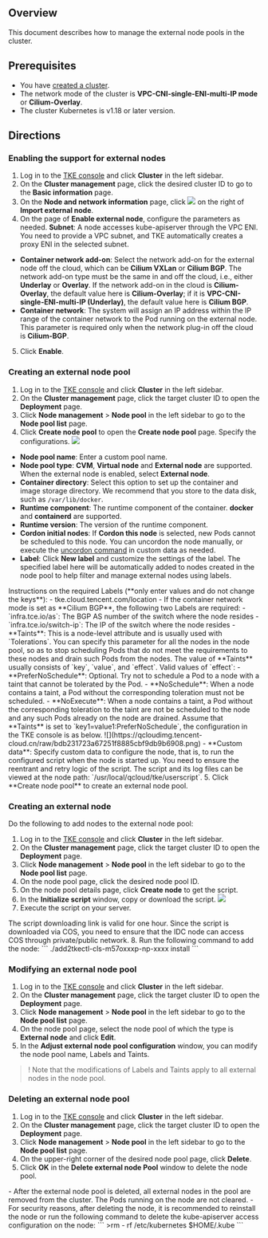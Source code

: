 ## Overview

This document describes how to manage the external node pools in the cluster.

## Prerequisites

- You have [created a cluster](https://intl.cloud.tencent.com/document/product/457/30637).
- The network mode of the cluster is **VPC-CNI-single-ENI-multi-IP mode** or **Cilium-Overlay**.
- The cluster Kubernetes is v1.18 or later version.



## Directions

### Enabling the support for external nodes

1. Log in to the [TKE console](https://console.cloud.tencent.com/tke2) and click **Cluster** in the left sidebar.
2. On the **Cluster management** page, click the desired cluster ID to go to the **Basic information** page.
3. On the **Node and network information** page, click ![](https://main.qcloudimg.com/raw/229ae67159ae90008fae042ce6b13fdf.png) on the right of **Import external node**.
4. On the page of **Enable external node**, configure the parameters as needed.
 **Subnet**: A node accesses kube-apiserver through the VPC ENI. You need to provide a VPC subnet, and TKE automatically creates a proxy ENI in the selected subnet.
 - **Container network add-on**: Select the network add-on for the external node off the cloud, which can be **Cilium VXLan** or **Cilium BGP**. The network add-on type must be the same in and off the cloud, i.e., either **Underlay** or **Overlay**. If the network add-on in the cloud is **Cilium-Overlay**, the default value here is **Cilium-Overlay**; if it is **VPC-CNI-single-ENI-multi-IP (Underlay)**, the default value here is **Cilium BGP**.
 - **Container network**: The system will assign an IP address within the IP range of the container network to the Pod running on the external node. This parameter is required only when the network plug-in off the cloud is **Cilium-BGP**.
5. Click **Enable**.



### Creating an external node pool
1. Log in to the [TKE console](https://console.cloud.tencent.com/tke2) and click **Cluster** in the left sidebar.
2. On the **Cluster management** page, click the target cluster ID to open the **Deployment** page.
3. Click **Node management** > **Node pool** in the left sidebar to go to the **Node pool list** page.
4. Click **Create node pool** to open the **Create node pool** page. Specify the configurations.
![](https://qcloudimg.tencent-cloud.cn/raw/989cff5896cffd96988e0bad762451b6.png)
 - **Node pool name**: Enter a custom pool name.
 - **Node pool type**: **CVM**, **Virtual node** and **External node** are supported. When the external node is enabled, select **External node**.
 - **Container directory**: Select this option to set up the container and image storage directory. We recommend that you store to the data disk, such as `/var/lib/docker`.
 - **Runtime component**: The runtime component of the container. **docker** and **containerd** are supported.
 - **Runtime version**: The version of the runtime component.
  - **Cordon initial nodes**: If **Cordon this node** is selected, new Pods cannot be scheduled to this node. You can uncordon the node manually, or execute the [uncordon command](https://intl.cloud.tencent.com/document/product/457/30654) in custom data as needed.
  - **Label**: Click **New label** and customize the settings of the label. The specified label here will be automatically added to nodes created in the node pool to help filter and manage external nodes using labels.
<dx-alert infotype="explain" title="">
Instructions on the required Labels (**only enter values and do not change the keys**):
- tke.cloud.tencent.com/location
- If the container network mode is set as **Cilium BGP**, the following two Labels are required:
  - `infra.tce.io/as`: The BGP AS number of the switch where the node resides
  - `infra.tce.io/switch-ip`: The IP of the switch where the node resides
  </dx-alert>
 - **Taints**: This is a node-level attribute and is usually used with `Tolerations`. You can specify this parameter for all the nodes in the node pool, so as to stop scheduling Pods that do not meet the requirements to these nodes and drain such Pods from the nodes.
  The value of **Taints** usually consists of `key`, `value`, and `effect`. Valid values of `effect`:
    - **PreferNoSchedule**: Optional. Try not to schedule a Pod to a node with a taint that cannot be tolerated by the Pod.
    - **NoSchedule**: When a node contains a taint, a Pod without the corresponding toleration must not be scheduled.
    - **NoExecute**: When a node contains a taint, a Pod without the corresponding toleration to the taint are not be scheduled to the node and any such Pods already on the node are drained. Assume that **Taints** is set to `key1=value1:PreferNoSchedule`, the configuration in the TKE console is as below.
      ![](https://qcloudimg.tencent-cloud.cn/raw/bdb231723a67251f8885cbf9db9b6908.png)
 - **Custom data**: Specify custom data to configure the node, that is, to run the configured script when the node is started up. You need to ensure the reentrant and retry logic of the script. The script and its log files can be viewed at the node path: `/usr/local/qcloud/tke/userscript`.
5. Click **Create node pool** to create an external node pool.

### Creating an external node

Do the following to add nodes to the external node pool:
1. Log in to the [TKE console](https://console.cloud.tencent.com/tke2) and click **Cluster** in the left sidebar.
2. On the **Cluster management** page, click the target cluster ID to open the **Deployment** page.
3. Click **Node management** > **Node pool** in the left sidebar to go to the **Node pool list** page.
4. On the node pool page, click the desired node pool ID.
5. On the node pool details page, click **Create node** to get the script.
6. In the **Initialize script** window, copy or download the script.
![](https://qcloudimg.tencent-cloud.cn/raw/71822060e3fb8e179f4dadc8610a3856.png)
7. Execute the script on your server.
<dx-alert infotype="notice" title="">
The script downloading link is valid for one hour. Since the script is downloaded via COS, you need to ensure that the IDC node can access COS through private/public network.
</dx-alert>
8. Run the following command to add the node:
```
./add2tkectl-cls-m57oxxxp-np-xxxx install
```






### Modifying an external node pool

1. Log in to the [TKE console](https://console.cloud.tencent.com/tke2) and click **Cluster** in the left sidebar.
2. On the **Cluster management** page, click the target cluster ID to open the **Deployment** page.
3. Click **Node management** > **Node pool** in the left sidebar to go to the **Node pool list** page.
4. On the node pool page, select the node pool of which the type is **External node** and click **Edit**.
5. In the **Adjust external node pool configuration** window, you can modify the node pool name, Labels and Taints.
>! Note that the modifications of Labels and Taints apply to all external nodes in the node pool.
>


### Deleting an external node pool

1. Log in to the [TKE console](https://console.cloud.tencent.com/tke2) and click **Cluster** in the left sidebar.
2. On the **Cluster management** page, click the target cluster ID to open the **Deployment** page.
3. Click **Node management** > **Node pool** in the left sidebar to go to the **Node pool list** page.
4. On the upper-right corner of the desired node pool page, click **Delete**.
5. Click **OK** in the **Delete external node Pool** window to delete the node pool.
<dx-alert infotype="notice" title="">
- After the external node pool is deleted, all external nodes in the pool are removed from the cluster. The Pods running on the node are not cleared.
- For security reasons, after deleting the node, it is recommended to reinstall the node or run the following command to delete the kube-apiserver access configuration on the node:
```
>rm - rf /etc/kubernetes $HOME/.kube
```
</dx-alert>
